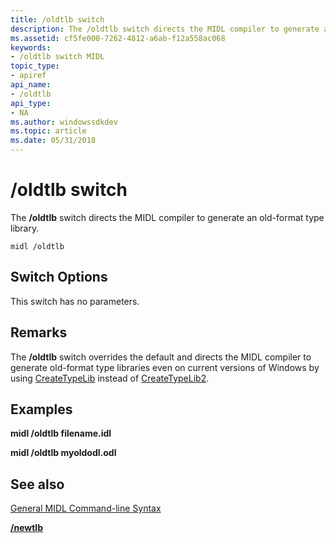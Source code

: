 ```yaml
---
title: /oldtlb switch
description: The /oldtlb switch directs the MIDL compiler to generate an old-format type library.
ms.assetid: cf5fe000-7262-4812-a6ab-f12a558ac068
keywords:
- /oldtlb switch MIDL
topic_type:
- apiref
api_name:
- /oldtlb
api_type:
- NA
ms.author: windowssdkdev
ms.topic: article
ms.date: 05/31/2018
---
```


# /oldtlb switch

The **/oldtlb** switch directs the MIDL compiler to generate an old-format type library.

``` syntax
midl /oldtlb
```

## Switch Options

This switch has no parameters.

## Remarks

The **/oldtlb** switch overrides the default and directs the MIDL compiler to generate old-format type libraries even on current versions of Windows by using [CreateTypeLib](http://msdn.microsoft.com/library/ms221499.aspx) instead of [CreateTypeLib2](http://msdn.microsoft.com/library/ms221307.aspx).

## Examples

**midl /oldtlb filename.idl**

**midl /oldtlb myoldodl.odl**

## See also

<dl> <dt>

[General MIDL Command-line Syntax](general-midl-command-line-syntax.md)
</dt> <dt>

[**/newtlb**](-newtlb.md)
</dt> </dl>

 

 




